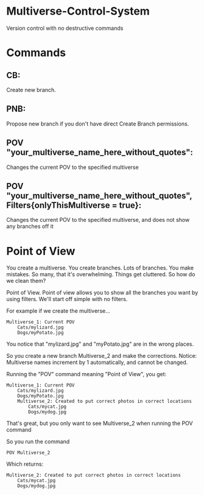 # Multiverse-Control-System
Version control with no destructive commands

# Commands
## CB:  
Create new branch.

## PNB: 
Propose new branch if you don't have direct Create Branch permissions.

## POV "your_multiverse_name_here_without_quotes": 
Changes the current POV to the specified multiverse

## POV "your_multiverse_name_here_without_quotes", Filters{onlyThisMultiverse = true}: 
Changes the current POV to the specified multiverse, and does not show any branches off it

# Point of View
You create a multiverse. You create branches. Lots of branches. You make mistakes.
So many, that it's overwhelming. Things get cluttered. So how do we clean them?

Point of View. Point of view allows you to show all the branches you want by using filters.
We'll start off simple with no filters.

For example if we create the multiverse...

```
Multiverse_1: Current POV
    Cats/mylizard.jpg
    Dogs/myPotato.jpg
```
          
You notice that "mylizard.jpg" and "myPotato.jpg" are in the wrong places.

So you create a new branch Multiverse_2 and make the corrections. 
Notice: Multiverse names increment by 1 automatically, and cannot be changed.

Running the "POV" command meaning "Point of View", you get:
                    
```
Multiverse_1: Current POV
    Cats/mylizard.jpg
    Dogs/myPotato.jpg
    Multiverse_2: Created to put correct photos in correct locations 
        Cats/mycat.jpg
        Dogs/mydog.jpg
```  

That's great, but you only want to see Multiverse_2 when running the POV command

So you run the command 

```
POV Multiverse_2
```

Which returns:
```
Multiverse_2: Created to put correct photos in correct locations 
    Cats/mycat.jpg
    Dogs/mydog.jpg
```  
